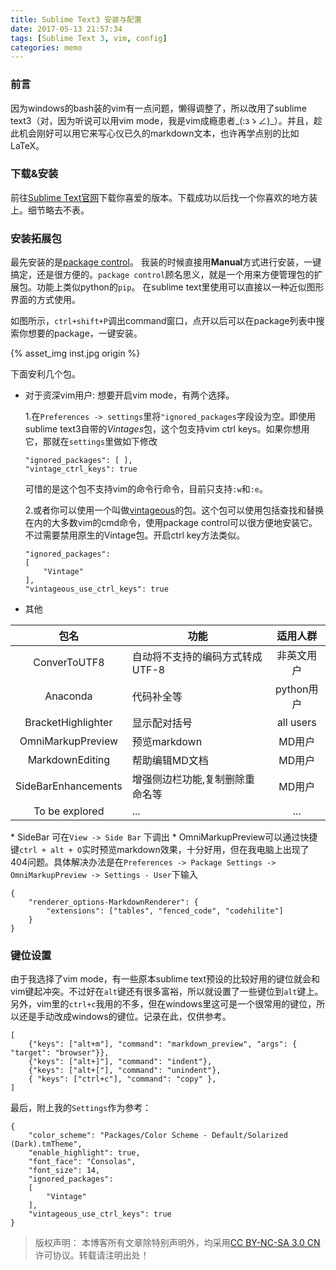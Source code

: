 ```yaml
---
title: Sublime Text3 安装与配置
date: 2017-05-13 21:57:34
tags: [Sublime Text 3, vim, config]
categories: memo
---
```

### 前言
因为windows的bash装的vim有一点问题，懒得调整了，所以改用了sublime text3（对，因为听说可以用vim mode，我是vim成瘾患者_(:зゝ∠)_）。并且，趁此机会刚好可以用它来写心仪已久的markdown文本，也许再学点别的比如LaTeX。

<!-- more -->

### 下载&安装
前往[Sublime Text官网](https://www.sublimetext.com/3)下载你喜爱的版本。下载成功以后找一个你喜欢的地方装上。细节略去不表。
### 安装拓展包
最先安装的是[package control](https://packagecontrol.io/installation "Package control安装官方教程")。 我装的时候直接用**Manual**方式进行安装，一键搞定，还是很方便的。`package control`顾名思义，就是一个用来方便管理包的扩展包。功能上类似python的`pip`。 在sublime text里使用可以直接以一种近似图形界面的方式使用。

如图所示，`ctrl+shift+P`调出command窗口，点开以后可以在package列表中搜索你想要的package，一键安装。 

{% asset_img inst.jpg origin %}

下面安利几个包。

* 对于资深vim用户: 想要开启vim mode，有两个选择。

    1.在`Preferences -> settings`里将`"ignored_packages`字段设为空。即使用sublime text3自带的*Vintages*包，这个包支持vim ctrl keys。如果你想用它，那就在`settings`里做如下修改
    ```
    "ignored_packages": [ ],
    "vintage_ctrl_keys": true
    ```
    可惜的是这个包不支持vim的命令行命令，目前只支持`:w`和`:e`。

    2.或者你可以使用一个叫做[vintageous](https://github.com/guillermooo/Vintageous)的包。这个包可以使用包括查找和替换在内的大多数vim的cmd命令，使用package control可以很方便地安装它。不过需要禁用原生的Vintage包。开启ctrl key方法类似。
    ```
    "ignored_packages":
    [
        "Vintage"
    ],
    "vintageous_use_ctrl_keys": true
    ```

* 其他

|    包名            |        功能         |   适用人群  |
|:----------------:|-------------------|:-------:|
|ConverToUTF8      |自动将不支持的编码方式转成UTF-8 | 非英文用户   |
|Anaconda          |代码补全等              |python用户|
|BracketHighlighter|显示配对括号             |all users|
|OmniMarkupPreview  |预览markdown         |MD用户     |
|MarkdownEditing   |帮助编辑MD文档           |MD用户     |
|SideBarEnhancements   |增强侧边栏功能,复制删除重命名等           |MD用户     |
|To be explored    |        ...        |  ...    |

\* SideBar 可在`View -> Side Bar` 下调出
\* OmniMarkupPreview可以通过快捷键`ctrl + alt + O`实时预览markdown效果，十分好用，但在我电脑上出现了404问题。具体解决办法是在`Preferences -> Package Settings -> OmniMarkupPreview -> Settings - User`下输入

```
{
    "renderer_options-MarkdownRenderer": {
        "extensions": ["tables", "fenced_code", "codehilite"]
    }
}
```

### 键位设置
由于我选择了vim mode，有一些原本sublime text预设的比较好用的键位就会和vim键起冲突。不过好在`alt`键还有很多富裕，所以就设置了一些键位到`alt`键上。
另外，vim里的`ctrl+c`我用的不多，但在windows里这可是一个很常用的键位，所以还是手动改成windows的键位。记录在此，仅供参考。
```
[
    {"keys": ["alt+m"], "command": "markdown_preview", "args": { "target": "browser"}},
    {"keys": ["alt+]"], "command": "indent"},
    {"keys": ["alt+["], "command": "unindent"},
    { "keys": ["ctrl+c"], "command": "copy" },
]
```

最后，附上我的`Settings`作为参考：
```
{
    "color_scheme": "Packages/Color Scheme - Default/Solarized (Dark).tmTheme",
    "enable_highlight": true,
    "font_face": "Consolas",
    "font_size": 14,
    "ignored_packages":
    [
        "Vintage"
    ],
    "vintageous_use_ctrl_keys": true
}
```
>版权声明： 本博客所有文章除特别声明外，均采用[CC BY-NC-SA 3.0 CN](https://creativecommons.org/licenses/by-nc-sa/3.0/cn/deed.zh)许可协议。转载请注明出处！